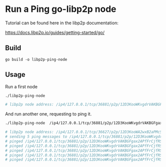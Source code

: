 # Run a Ping go-libp2p node

Tutorial can be found here in the libp2p documentation:

https://docs.libp2p.io/guides/getting-started/go/


## Build 

```
go build -o libp2p-ping-node
```

## Usage

Run a first node 

```bash
./libp2p-ping-node 

# libp2p node address: /ip4/127.0.0.1/tcp/36881/p2p/12D3KooWKvgdrVAKBGFgax2APfFrCjfRSZvREfXD1sxT6nJ61QDa
```

And run another one, requesting to ping it.

```bash
./libp2p-ping-node  /ip4/127.0.0.1/tcp/36881/p2p/12D3KooWKvgdrVAKBGFgax2APfFrCjfRSZvREfXD1sxT6nJ61QDa

# libp2p node address: /ip4/127.0.0.1/tcp/36627/p2p/12D3KooWA2wxB2aPMcSAwCio1JmKRd9XRHRywtwyy1juDUQGkxLm
# sending 5 ping messages to /ip4/127.0.0.1/tcp/36881/p2p/12D3KooWKvgdrVAKBGFgax2APfFrCjfRSZvREfXD1sxT6nJ61QDa
# pinged /ip4/127.0.0.1/tcp/36881/p2p/12D3KooWKvgdrVAKBGFgax2APfFrCjfRSZvREfXD1sxT6nJ61QDa in 1.016553ms
# pinged /ip4/127.0.0.1/tcp/36881/p2p/12D3KooWKvgdrVAKBGFgax2APfFrCjfRSZvREfXD1sxT6nJ61QDa in 1.099507ms
# pinged /ip4/127.0.0.1/tcp/36881/p2p/12D3KooWKvgdrVAKBGFgax2APfFrCjfRSZvREfXD1sxT6nJ61QDa in 657.763µs
# pinged /ip4/127.0.0.1/tcp/36881/p2p/12D3KooWKvgdrVAKBGFgax2APfFrCjfRSZvREfXD1sxT6nJ61QDa in 371.321µs
# pinged /ip4/127.0.0.1/tcp/36881/p2p/12D3KooWKvgdrVAKBGFgax2APfFrCjfRSZvREfXD1sxT6nJ61QDa in 2.291167ms
```